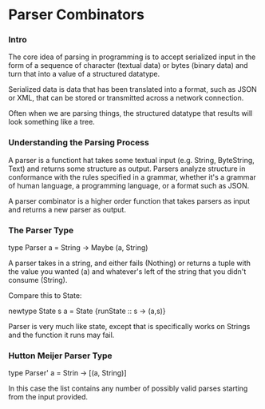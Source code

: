 # Parser Combinators

### Intro

The core idea of parsing in programming is to accept serialized input in the form of a sequence of character (textual data) or bytes (binary data) and turn that into a value of a structured datatype.

Serialized data is data that has been translated into a format, such as JSON or XML, that can be stored or transmitted across a network connection.

Often when we are parsing things, the structured datatype that results will look something like a tree.

### Understanding the Parsing Process

A parser is a functiont hat takes some textual input (e.g. String, ByteString, Text) and returns some structure as output. Parsers analyze structure in conformance with the rules specified in a grammar, whether it's a grammar of human language, a programming language, or a format such as JSON.

A parser combinator is a higher order function that takes parsers as input and returns a new parser as output.

### The Parser Type

type Parser a = String -> Maybe (a, String)

A parser takes in a string, and either fails (Nothing) or returns a tuple with the value you wanted (a) and whatever's left of the string that you didn't consume (String).

Compare this to State:

newtype State s a = State {runState :: s -> (a,s)}

Parser is very much like state, except that is specifically works on Strings and the function it runs may fail.

### Hutton Meijer Parser Type

type Parser' a = Strin -> [(a, String)]

In this case the list contains any number of possibly valid parses starting from the input provided.


